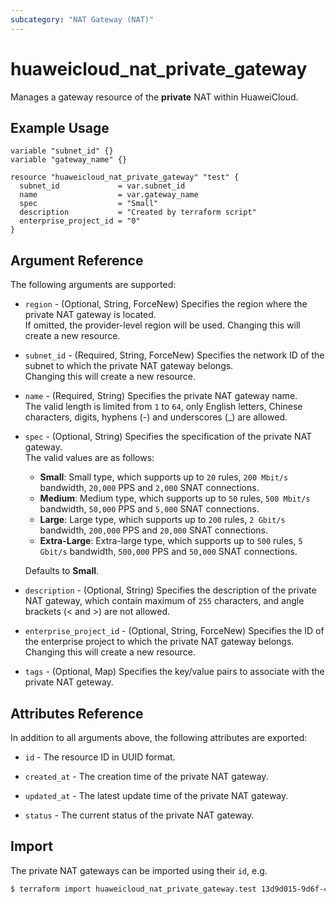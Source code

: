 ```yaml
---
subcategory: "NAT Gateway (NAT)"
---
```


# huaweicloud_nat_private_gateway

Manages a gateway resource of the **private** NAT within HuaweiCloud.

## Example Usage

```hcl
variable "subnet_id" {}
variable "gateway_name" {}

resource "huaweicloud_nat_private_gateway" "test" {
  subnet_id             = var.subnet_id
  name                  = var.gateway_name
  spec                  = "Small"
  description           = "Created by terraform script"
  enterprise_project_id = "0"
}
```

## Argument Reference

The following arguments are supported:

* `region` - (Optional, String, ForceNew) Specifies the region where the private NAT gateway is located.  
  If omitted, the provider-level region will be used. Changing this will create a new resource.

* `subnet_id` - (Required, String, ForceNew) Specifies the network ID of the subnet to which the private NAT gateway
  belongs.  
  Changing this will create a new resource.

* `name` - (Required, String) Specifies the private NAT gateway name.  
  The valid length is limited from `1` to `64`, only English letters, Chinese characters, digits, hyphens (-) and
  underscores (_) are allowed.

* `spec` - (Optional, String) Specifies the specification of the private NAT gateway.  
  The valid values are as follows:
  + **Small**: Small type, which supports up to `20` rules, `200 Mbit/s` bandwidth, `20,000` PPS and `2,000` SNAT
    connections.
  + **Medium**: Medium type, which supports up to `50` rules, `500 Mbit/s` bandwidth, `50,000` PPS and `5,000` SNAT
    connections.
  + **Large**: Large type, which supports up to `200` rules, `2 Gbit/s` bandwidth, `200,000` PPS and `20,000` SNAT
    connections.
  + **Extra-Large**: Extra-large type, which supports up to `500` rules, `5 Gbit/s` bandwidth, `500,000` PPS and
    `50,000` SNAT connections.

  Defaults to **Small**.

* `description` - (Optional, String) Specifies the description of the private NAT gateway, which contain maximum of
  `255` characters, and angle brackets (< and >) are not allowed.

* `enterprise_project_id` - (Optional, String, ForceNew) Specifies the ID of the enterprise project to which the private
  NAT gateway belongs.  
  Changing this will create a new resource.

* `tags` - (Optional, Map) Specifies the key/value pairs to associate with the private NAT geteway.

## Attributes Reference

In addition to all arguments above, the following attributes are exported:

* `id` - The resource ID in UUID format.

* `created_at` - The creation time of the private NAT gateway.

* `updated_at` - The latest update time of the private NAT gateway.

* `status` - The current status of the private NAT gateway.

## Import

The private NAT gateways can be imported using their `id`, e.g.

```bash
$ terraform import huaweicloud_nat_private_gateway.test 13d9d015-9d6f-483d-882d-d996cdf2c1d0
```
